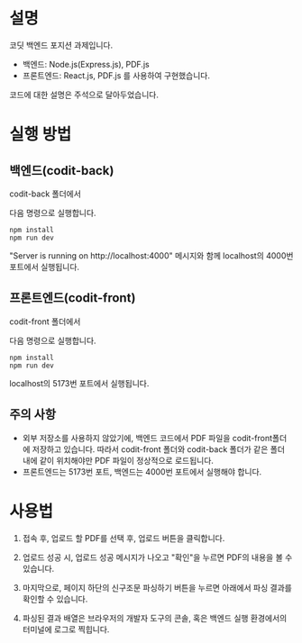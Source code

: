 # 설명

코딧 백엔드 포지션 과제입니다.
- 백엔드: Node.js(Express.js), PDF.js
- 프론트엔드: React.js, PDF.js
를 사용하여 구현했습니다.

코드에 대한 설명은 주석으로 달아두었습니다.
# 실행 방법

## 백엔드(codit-back)

codit-back 폴더에서

다음 명령으로 실행합니다.
```
npm install
npm run dev
```

"Server is running on http://localhost:4000" 메시지와 함께 localhost의 4000번 포트에서 실행됩니다.

## 프론트엔드(codit-front)

codit-front 폴더에서

다음 명령으로 실행합니다.
```
npm install
npm run dev
```

localhost의 5173번 포트에서 실행됩니다.

## 주의 사항
- 외부 저장소를 사용하지 않았기에, 백엔드 코드에서 PDF 파일을 codit-front폴더에 저장하고 있습니다. 따라서 codit-front 폴더와 codit-back 폴더가 같은 폴더 내에 같이 위치해야만 PDF 파일이 정상적으로 로드됩니다.
- 프론트엔드는 5173번 포트, 백엔드는 4000번 포트에서 실행해야 합니다.

# 사용법

1. 접속 후, 업로드 할 PDF를 선택 후, 업로드 버튼을 클릭합니다.

2. 업로드 성공 시, 업로드 성공 메시지가 나오고 "확인"을 누르면 PDF의 내용을 볼 수 있습니다.

3. 마지막으로, 페이지 하단의 신구조문 파싱하기 버튼을 누르면 아래에서 파싱 결과를 확인할 수 있습니다.
   
4. 파싱된 결과 배열은 브라우저의 개발자 도구의 콘솔, 혹은 백엔드 실행 환경에서의 터미널에 로그로 찍힙니다.

